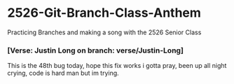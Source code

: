 # 2526-Git-Branch-Class-Anthem
Practicing Branches and making a song with the 2526 Senior Class
### [Verse: Justin Long on branch: verse/Justin-Long]
This is the 48th bug today,
hope this fix works i gotta pray,
been up all night crying,
code is hard man but im trying.

